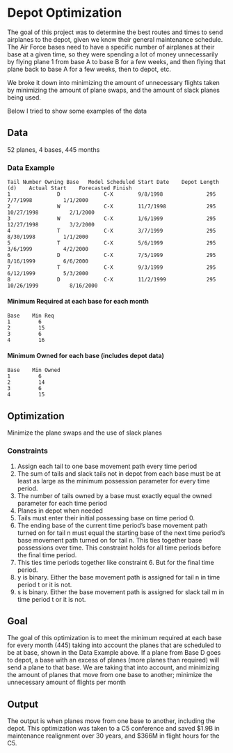 # Depot Optimization
The goal of this project was to determine the best routes and times to send airplanes to the depot, given we know their general maintenance schedule. The Air Force bases need to have a specific number of airplanes at their base at a given time, so they were spending a lot of money unnecessarily by flying plane 1 from base A to base B for a few weeks, and then flying that plane back to base A for a few weeks, then to depot, etc.

We broke it down into minimizing the amount of unnecessary flights taken by minimizing the amount of plane swaps, and the amount of slack planes being used.

Below I tried to show some examples of the data
## Data

52 planes, 4 bases, 445 months

### Data Example
```
Tail Number	Owning Base	  Model	Scheduled Start Date	Depot Length (d)	Actual Start	Forecasted Finish
1	            D	           C-X	      9/8/1998	            295	          7/7/1998	        1/1/2000
2	            W	           C-X	      11/7/1998	            295	          10/27/1998	      2/1/2000
3	            W	           C-X	      1/6/1999	            295	          12/27/1998	      3/2/2000
4	            T	           C-X	      3/7/1999	            295	          8/30/1998	        1/1/2000
5	            T	           C-X	      5/6/1999	            295	          3/6/1999	        4/2/2000
6	            D	           C-X	      7/5/1999	            295	          8/16/1999	        6/6/2000
7	            T	           C-X	      9/3/1999	            295	          6/12/1999	        5/3/2000
8	            D	           C-X	      11/2/1999	            295	          10/26/1999	      8/16/2000
```

#### Minimum Required at each base for each month
```
Base	Min Req
1	      6
2	      15
3	      6
4	      16
```

#### Minimum Owned for each base (includes depot data)
```
Base	Min Owned
1	      6
2	      14
3	      6
4	      15
```

## Optimization
Minimize the plane swaps and the use of slack planes
### Constraints
1.	Assign each tail to one base movement path every time period
2.	The sum of tails and slack tails not in depot from each base must be at least as large as the minimum possession parameter for every time period.
3.	The number of tails owned by a base must exactly equal the owned parameter for each time period
4.	Planes in depot when needed
5.	Tails must enter their initial possessing base on time period 0.
6.	The ending base of the current time period’s base movement path turned on for tail n must equal the starting base of the next time period’s base movement path turned on for tail n. This ties together base possessions over time. This constraint holds for all time periods before the final time period.
7.	This ties time periods together like constraint 6. But for the final time period.
8.	y is binary. Either the base movement path is assigned for tail n in time period t or it is not.
9.	s is binary. Either the base movement path is assigned for slack tail m in time period t or it is not.




## Goal
The goal of this optimization is to meet the minimum required at each base for every month (445) taking into account the planes that are
scheduled to be at base, shown in the Data Example above. If a plane from Base D goes to depot, a base with an excess of planes (more
planes than required) will send a plane to that base. We are taking that into account, and minimizing the amount of planes that move
from one base to another; minimize the unnecessary amount of flights per month

## Output
The output is when planes move from one base to another, including the depot. This optimization was taken to a C5 conference and saved $1.9B in maintenance realignment over 30 years, and $366M in flight hours for the C5. 
